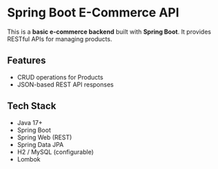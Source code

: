 # Spring Boot E-Commerce API

This is a **basic e-commerce backend** built with **Spring Boot**. It provides RESTful APIs for managing products.

## Features

- CRUD operations for Products
- JSON-based REST API responses

## Tech Stack

- Java 17+
- Spring Boot
- Spring Web (REST)
- Spring Data JPA
- H2 / MySQL (configurable)
- Lombok
